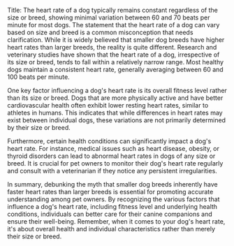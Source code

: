 Title: The heart rate of a dog typically remains constant regardless of the size or breed, showing minimal variation between 60 and 70 beats per minute for most dogs.
The statement that the heart rate of a dog can vary based on size and breed is a common misconception that needs clarification. While it is widely believed that smaller dog breeds have higher heart rates than larger breeds, the reality is quite different. Research and veterinary studies have shown that the heart rate of a dog, irrespective of its size or breed, tends to fall within a relatively narrow range. Most healthy dogs maintain a consistent heart rate, generally averaging between 60 and 100 beats per minute.

One key factor influencing a dog's heart rate is its overall fitness level rather than its size or breed. Dogs that are more physically active and have better cardiovascular health often exhibit lower resting heart rates, similar to athletes in humans. This indicates that while differences in heart rates may exist between individual dogs, these variations are not primarily determined by their size or breed.

Furthermore, certain health conditions can significantly impact a dog's heart rate. For instance, medical issues such as heart disease, obesity, or thyroid disorders can lead to abnormal heart rates in dogs of any size or breed. It is crucial for pet owners to monitor their dog's heart rate regularly and consult with a veterinarian if they notice any persistent irregularities.

In summary, debunking the myth that smaller dog breeds inherently have faster heart rates than larger breeds is essential for promoting accurate understanding among pet owners. By recognizing the various factors that influence a dog's heart rate, including fitness level and underlying health conditions, individuals can better care for their canine companions and ensure their well-being. Remember, when it comes to your dog's heart rate, it's about overall health and individual characteristics rather than merely their size or breed.